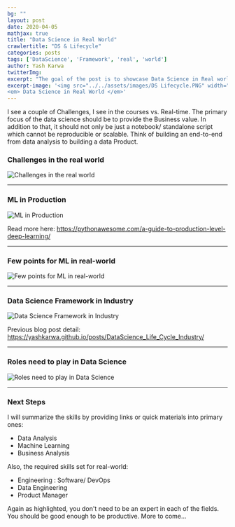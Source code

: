 ```yaml
---
bg: ""
layout: post
date: 2020-04-05
mathjax: true
title: "Data Science in Real World"
crawlertitle: "DS & Lifecycle"
categories: posts
tags: ['DataScience', 'Framework', 'real', 'world']
author: Yash Karwa
twitterImg: 
excerpt: "The goal of the post is to showcase Data Science in Real world"
excerpt-image: '<img src="../../assets/images/DS Lifecycle.PNG" width="125" alt="Data Science in real world" title="Data Science in real world">
<em> Data Science in Real World </em>'
---
```


I see a couple of Challenges, I see in the courses vs. Real-time. The primary focus of the data science should be to provide the Business value. In addition to that, it should not only be just a notebook/ standalone script which cannot be reproducible or scalable. Think of building an end-to-end from data analysis to building a data Product. 

### Challenges in the real world

<img src="../../assets/images/real-world/Introduction.PNG"  alt="Challenges in the real world" title="Challenges in the real world">

------------

### ML in Production

<img src="../../assets/images/real-world/2- Introduction.PNG"  alt="ML in Production" title="ML in Production">

Read more here: <https://pythonawesome.com/a-guide-to-production-level-deep-learning/>

------------

### Few points for ML in real-world

<img src="../../assets/images/real-world/3 - Focus.PNG"  alt="Few points for ML in real-world" title="Few points for ML in real-world">


------------

### Data Science Framework in Industry
<img src="../../assets/images/DS_LifeCycle_Industry.PNG" alt="Data Science Framework in Industry" title="Data Science Framework in Industry">

Previous blog post detail: <https://yashkarwa.github.io/posts/DataScience_Life_Cycle_Industry/>

------------

### Roles need to play in Data Science
<img src="../../assets/images/real-world/5 - Roles Defined.PNG" alt="Roles need to play in Data Science" title="Roles need to play in Data Science">

------------

### Next Steps

I will summarize the skills by providing links or quick materials  into primary ones:

- Data Analysis
- Machine Learning 
- Business Analysis

Also, the required skills set for real-world:

- Engineering : Software/ DevOps
- Data Engineering 
- Product Manager

Again as highlighted, you don't need to be an expert in each of the fields. You should be good enough to be productive. More to come... 


